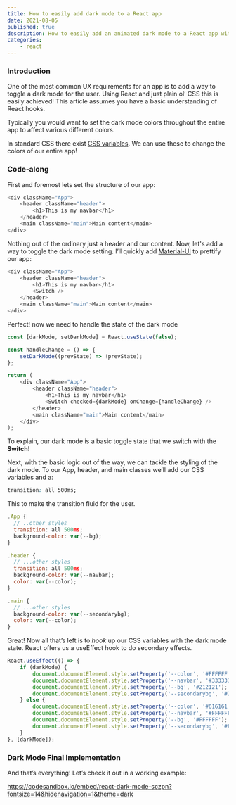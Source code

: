 ```yaml
---
title: How to easily add dark mode to a React app
date: 2021-08-05
published: true
description: How to easily add an animated dark mode to a React app with no third party libraries using just CSS varibles and react hooks.
categories:
    - react
---
```


### Introduction

One of the most common UX requirements for an app is to add a way to toggle a dark mode for the user. Using React and just plain ol’ CSS this is easily achieved! This article assumes you have a basic understanding of React hooks.

Typically you would want to set the dark mode colors throughout the entire app to affect various different colors.

In standard CSS there exist [CSS variables](https://developer.mozilla.org/en-US/docs/Web/CSS/Using_CSS_custom_properties). We can use these to change the colors of our entire app!

### Code-along

First and foremost lets set the structure of our app:

```js
<div className="App">
	<header className="header">
		<h1>This is my navbar</h1>
	</header>
	<main className="main">Main content</main>
</div>
```

Nothing out of the ordinary just a header and our content. Now, let's add a way to toggle the dark mode setting. I’ll quickly add [Material-UI](https://material-ui.com/) to prettify our app:

```js
<div className="App">
	<header className="header">
		<h1>This is my navbar</h1>
		<Switch />
	</header>
	<main className="main">Main content</main>
</div>
```

Perfect! now we need to handle the state of the dark mode

```js
const [darkMode, setDarkMode] = React.useState(false);

const handleChange = () => {
	setDarkMode((prevState) => !prevState);
};

return (
	<div className="App">
		<header className="header">
			<h1>This is my navbar</h1>
			<Switch checked={darkMode} onChange={handleChange} />
		</header>
		<main className="main">Main content</main>
	</div>
);
```

To explain, our dark mode is a basic toggle state that we switch with the **Switch**!

Next, with the basic logic out of the way, we can tackle the styling of the dark mode. To our App, header, and main classes we’ll add our CSS variables and a:

```css
transition: all 500ms;
```

This to make the transition fluid for the user.

```js
.App {
  // ..other styles
  transition: all 500ms;
  background-color: var(--bg);
}

.header {
  // ...other styles
  transition: all 500ms;
  background-color: var(--navbar);
  color: var(--color);
}

.main {
  // ...other styles
  background-color: var(--secondarybg);
  color: var(--color);
}
```

Great! Now all that’s left is to _hook_ up our CSS variables with the dark mode state. React offers us a useEffect hook to do secondary effects.

```js
React.useEffect(() => {
	if (darkMode) {
		document.documentElement.style.setProperty('--color', '#FFFFFF');
		document.documentElement.style.setProperty('--navbar', '#333333');
		document.documentElement.style.setProperty('--bg', '#212121');
		document.documentElement.style.setProperty('--secondarybg', '#212121');
	} else {
		document.documentElement.style.setProperty('--color', '#616161');
		document.documentElement.style.setProperty('--navbar', '#FFFFFF');
		document.documentElement.style.setProperty('--bg', '#FFFFFF');
		document.documentElement.style.setProperty('--secondarybg', '#F5F5F5');
	}
}, [darkMode]);
```

### Dark Mode Final Implementation

And that’s everything! Let’s check it out in a working example:

https://codesandbox.io/embed/react-dark-mode-sczpn?fontsize=14&hidenavigation=1&theme=dark
